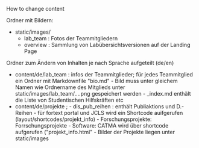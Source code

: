 How to change content

Ordner mit Bildern:
- static/images/
	- lab_team : Fotos der Teammitgliedern
	- overview : Sammlung von Labübersichtsversionen auf der Landing Page
	
Ordner zum Ändern von Inhalten je nach Sprache aufgeteilt (de/en)
- content/de/lab_team : infos der Teammitglieder; für jedes Teammitglied ein Ordner mit Markdownfile "bio.md"
			- Bild muss unter gleichem Namen wie Ordnername des Mitglieds unter static/images/lab_team/....png gespeichert werden
			- _index.md enthält die Liste von Studentischen Hilfskräften etc 
- content/de/projekte ;
			- dis_pub_reihen : enthält Publiaktions und D.-Reihen
				- für fortext portal und JCLS wird ein Shortcode auifgerufen (layout/shortcodes/projekt_info)
			- Forschungsprojekte: Forrschungsprojekte
			- Software: CATMA wird über shortcode aufgerufen ("projekt_info.html"
			- Bilder der Projekte liegen unter static/images
			
